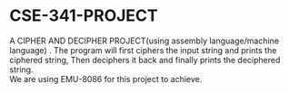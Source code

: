 # CSE-341-PROJECT
A CIPHER AND DECIPHER PROJECT(using assembly language/machine language) .
The program will first ciphers the input string and prints the ciphered string, Then deciphers it back and finally prints the deciphered string.                    
We are using EMU-8086 for this project to achieve.
